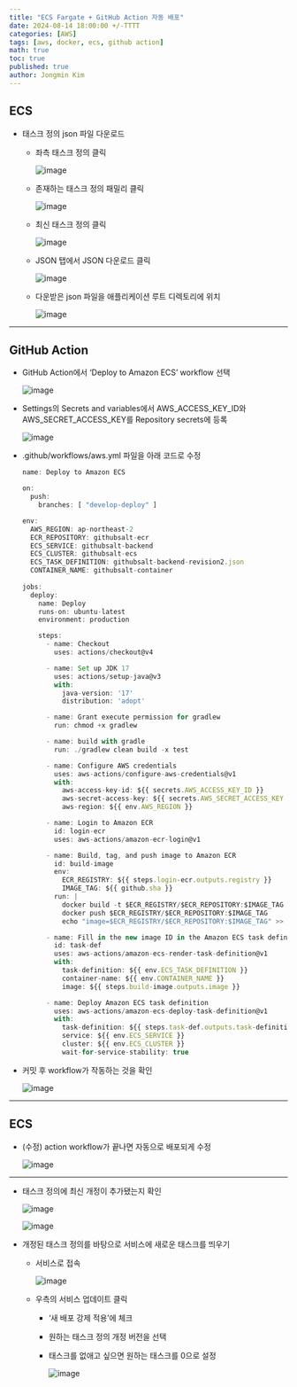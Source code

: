 ```yaml
---
title: "ECS Fargate + GitHub Action 자동 배포"
date: 2024-08-14 18:00:00 +/-TTTT
categories: [AWS]
tags: [aws, docker, ecs, github action]
math: true
toc: true
published: true
author: Jongmin Kim
---
```


## **ECS**

- 태스크 정의 json 파일 다운로드
    - 좌측 태스크 정의 클릭
        
        ![image](/photos/ECSGitHubAction/1.png)
        
    - 존재하는 태스크 정의 패밀리 클릭
        
        ![image](/photos/ECSGitHubAction/2.png)
        
    - 최신 태스크 정의 클릭
        
        ![image](/photos/ECSGitHubAction/3.png)
        
    - JSON 탭에서 JSON 다운로드 클릭
        
        ![image](/photos/ECSGitHubAction/4.png)
        
    - 다운받은 json 파일을 애플리케이션 루트 디렉토리에 위치
        
        ![image](/photos/ECSGitHubAction/5.png)
        

---

## **GitHub Action**

- GitHub Action에서 ‘Deploy to Amazon ECS’ workflow 선택
    
    ![image](/photos/ECSGitHubAction/6.png)
    
- Settings의 Secrets and variables에서 AWS_ACCESS_KEY_ID와 AWS_SECRET_ACCESS_KEY를 Repository secrets에 등록
    
    ![image](/photos/ECSGitHubAction/7.png)
    
- .github/workflows/aws.yml 파일을 아래 코드로 수정
    
    ```jsx
    name: Deploy to Amazon ECS
    
    on:
      push:
        branches: [ "develop-deploy" ]
    
    env:
      AWS_REGION: ap-northeast-2
      ECR_REPOSITORY: githubsalt-ecr
      ECS_SERVICE: githubsalt-backend
      ECS_CLUSTER: githubsalt-ecs
      ECS_TASK_DEFINITION: githubsalt-backend-revision2.json
      CONTAINER_NAME: githubsalt-container
      
    jobs:
      deploy:
        name: Deploy
        runs-on: ubuntu-latest
        environment: production
    
        steps:
          - name: Checkout
            uses: actions/checkout@v4
    
          - name: Set up JDK 17
            uses: actions/setup-java@v3
            with:
              java-version: '17'
              distribution: 'adopt'
    
          - name: Grant execute permission for gradlew
            run: chmod +x gradlew
    
          - name: build with gradle
            run: ./gradlew clean build -x test
    
          - name: Configure AWS credentials
            uses: aws-actions/configure-aws-credentials@v1
            with:
              aws-access-key-id: ${{ secrets.AWS_ACCESS_KEY_ID }}
              aws-secret-access-key: ${{ secrets.AWS_SECRET_ACCESS_KEY }}
              aws-region: ${{ env.AWS_REGION }}
    
          - name: Login to Amazon ECR
            id: login-ecr
            uses: aws-actions/amazon-ecr-login@v1
    
          - name: Build, tag, and push image to Amazon ECR
            id: build-image
            env:
              ECR_REGISTRY: ${{ steps.login-ecr.outputs.registry }}
              IMAGE_TAG: ${{ github.sha }}
            run: |
              docker build -t $ECR_REGISTRY/$ECR_REPOSITORY:$IMAGE_TAG .
              docker push $ECR_REGISTRY/$ECR_REPOSITORY:$IMAGE_TAG
              echo "image=$ECR_REGISTRY/$ECR_REPOSITORY:$IMAGE_TAG" >> $GITHUB_OUTPUT
    
          - name: Fill in the new image ID in the Amazon ECS task definition
            id: task-def
            uses: aws-actions/amazon-ecs-render-task-definition@v1
            with:
              task-definition: ${{ env.ECS_TASK_DEFINITION }}
              container-name: ${{ env.CONTAINER_NAME }}
              image: ${{ steps.build-image.outputs.image }}
    
          - name: Deploy Amazon ECS task definition
            uses: aws-actions/amazon-ecs-deploy-task-definition@v1
            with:
              task-definition: ${{ steps.task-def.outputs.task-definition }}
              service: ${{ env.ECS_SERVICE }}
              cluster: ${{ env.ECS_CLUSTER }}
              wait-for-service-stability: true
    ```
    
- 커밋 후 workflow가 작동하는 것을 확인
    
    ![image](/photos/ECSGitHubAction/workflow.png)
    

---

## **ECS**

- (수정) action workflow가 끝나면 자동으로 배포되게 수정
    
    ![image](/photos/ECSGitHubAction/8.png)
    

---

- 태스크 정의에 최신 개정이 추가됐는지 확인
    
    ![image](/photos/ECSGitHubAction/9.png)
    
    ![image](/photos/ECSGitHubAction/10.png)
    
- 개정된 태스크 정의를 바탕으로 서비스에 새로운 태스크를 띄우기
    - 서비스로 접속
        
        ![image](/photos/ECSGitHubAction/11.png)
        
    - 우측의 서비스 업데이트 클릭
        - ‘새 배포 강제 적용’에 체크
        - 원하는 태스크 정의 개정 버전을 선택
        - 태스크를 없애고 싶으면 원하는 태스크를 0으로 설정
            
            ![image](/photos/ECSGitHubAction/12.png)